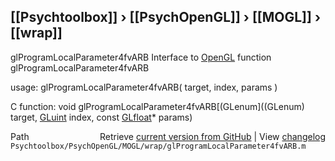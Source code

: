 ## [[Psychtoolbox]] &#8250; [[PsychOpenGL]] &#8250; [[MOGL]] &#8250; [[wrap]]

glProgramLocalParameter4fvARB  Interface to [OpenGL](OpenGL) function glProgramLocalParameter4fvARB  
  
usage:  glProgramLocalParameter4fvARB( target, index, params )  
  
C function:  void glProgramLocalParameter4fvARB[(GLenum]((GLenum) target, [GLuint](GLuint) index, const [GLfloat](GLfloat)\* params)  




<div class="code_header" style="text-align:right;">
  <span style="float:left;">Path&nbsp;&nbsp;</span> <span class="counter">Retrieve <a href=
  "https://raw.github.com/Psychtoolbox-3/Psychtoolbox-3/beta/Psychtoolbox/PsychOpenGL/MOGL/wrap/glProgramLocalParameter4fvARB.m">current version from GitHub</a> | View <a href=
  "https://github.com/Psychtoolbox-3/Psychtoolbox-3/commits/beta/Psychtoolbox/PsychOpenGL/MOGL/wrap/glProgramLocalParameter4fvARB.m">changelog</a></span>
</div>
<div class="code">
  <code>Psychtoolbox/PsychOpenGL/MOGL/wrap/glProgramLocalParameter4fvARB.m</code>
</div>

